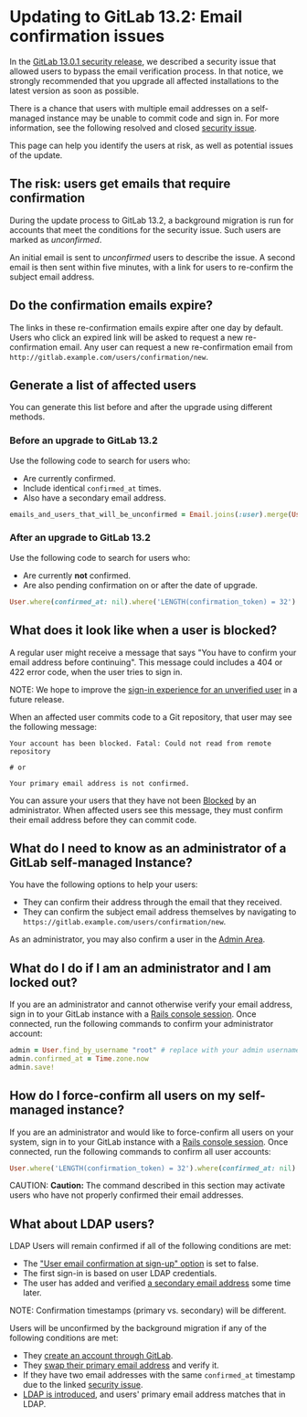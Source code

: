 # Updating to GitLab 13.2: Email confirmation issues

In the [GitLab 13.0.1 security release](https://about.gitlab.com/releases/2020/05/27/security-release-13-0-1-released/),
we described a security issue that allowed users to bypass the email verification process.
In that notice, we strongly recommended that you upgrade all affected installations to the
latest version as soon as possible.

There is a chance that users with multiple email addresses on a self-managed instance may
be unable to commit code and sign in. For more information, see the following resolved and closed
[security issue](https://gitlab.com/gitlab-org/gitlab/-/issues/121664).

This page can help you identify the users at risk, as well as potential issues of the update.

## The risk: users get emails that require confirmation

During the update process to GitLab 13.2, a background migration is run for accounts that meet the
conditions for the security issue. Such users are marked as _unconfirmed_.

An initial email is sent to _unconfirmed_ users to describe the issue. A second email is then
sent within five minutes, with a link for users to re-confirm the subject email address.

## Do the confirmation emails expire?

The links in these re-confirmation emails expire after one day by default. Users who click an expired link will be asked to request a new re-confirmation email. Any user can request a new re-confirmation email from `http://gitlab.example.com/users/confirmation/new`.

## Generate a list of affected users

You can generate this list before and after the upgrade using different methods.

### Before an upgrade to GitLab 13.2

Use the following code to search for users who:

- Are currently confirmed.
- Include identical `confirmed_at` times.
- Also have a secondary email address.

```ruby
emails_and_users_that_will_be_unconfirmed = Email.joins(:user).merge(User.active).where('emails.confirmed_at IS NOT NULL').where('emails.confirmed_at = users.confirmed_at').where('emails.email <> users.email')
```

### After an upgrade to GitLab 13.2

Use the following code to search for users who:

- Are currently **not** confirmed.
- Are also pending confirmation on or after the date of upgrade.

```ruby
User.where(confirmed_at: nil).where('LENGTH(confirmation_token) = 32')
```

## What does it look like when a user is blocked?

A regular user might receive a message that says "You have to confirm your email address before continuing". This message could includes a 404 or 422 error code, when the user tries to sign in.

NOTE:
We hope to improve the [sign-in experience for an unverified user](https://gitlab.com/gitlab-org/gitlab/-/issues/29279) in a future release.

When an affected user commits code to a Git repository, that user may see the following message:

```shell
Your account has been blocked. Fatal: Could not read from remote repository

# or

Your primary email address is not confirmed.
```

You can assure your users that they have not been [Blocked](admin_area/blocking_unblocking_users.md) by an administrator.
When affected users see this message, they must confirm their email address before they can commit code.

## What do I need to know as an administrator of a GitLab self-managed Instance?

You have the following options to help your users:

- They can confirm their address through the email that they received.
- They can confirm the subject email address themselves by navigating to `https://gitlab.example.com/users/confirmation/new`.

As an administrator, you may also confirm a user in the [Admin Area](admin_area/#administering-users).

## What do I do if I am an administrator and I am locked out?

If you are an administrator and cannot otherwise verify your email address, sign in to your GitLab
instance with a [Rails console session](../administration/troubleshooting/navigating_gitlab_via_rails_console.md#starting-a-rails-console-session).
Once connected, run the following commands to confirm your administrator account:

```ruby
admin = User.find_by_username "root" # replace with your admin username
admin.confirmed_at = Time.zone.now
admin.save!
```

## How do I force-confirm all users on my self-managed instance?

If you are an administrator and would like to force-confirm all users on your system, sign in to your GitLab
instance with a [Rails console session](../administration/troubleshooting/navigating_gitlab_via_rails_console.md#starting-a-rails-console-session).
Once connected, run the following commands to confirm all user accounts:

```ruby
User.where('LENGTH(confirmation_token) = 32').where(confirmed_at: nil).find_each { |u| u.confirmed_at = Time.now; u.save }
```

CAUTION: **Caution:**
The command described in this section may activate users who have not properly confirmed their email addresses.

## What about LDAP users?

LDAP Users will remain confirmed if all of the following conditions are met:

- The ["User email confirmation at sign-up" option](../security/user_email_confirmation.md) is set to false.
- The first sign-in is based on user LDAP credentials.
- The user has added and verified [a secondary email address](profile/index.md#profile-settings) some time later.

NOTE:
Confirmation timestamps (primary vs. secondary) will be different.

Users will be unconfirmed by the background migration if any of the following conditions are met:

- They [create an account through GitLab](profile/account/create_accounts.md).
- They [swap their primary email address](profile/index.md#profile-settings) and verify it.
- If they have two email addresses with the same `confirmed_at` timestamp due to the linked [security issue](https://gitlab.com/gitlab-org/gitlab/-/issues/121664).
- [LDAP is introduced](../administration/auth/ldap/index.md), and users' primary email address matches that in LDAP.
